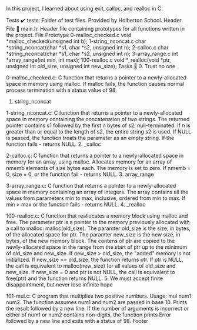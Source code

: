 In this project, I learned about using exit, calloc, and realloc in C.

Tests ✔️
tests: Folder of test files. Provided by Holberton School.
Header File 📁
main.h: Header file containing prototypes for all functions written in the project.
File	Prototype
0-malloc_checked.c	void *malloc_checked(unsigned int b);
1-string_nconcat.c	char *string_nconcat(char *s1, char *s2, unsigned int n);
2-calloc.c	char *string_nconcat(char *s1, char *s2, unsigned int n);
3-array_range.c	int *array_range(int min, int max);
100-realloc.c	void *_realloc(void *ptr, unsigned int old_size, unsigned int new_size);
Tasks 📃
0. Trust no one

0-malloc_checked.c: C function that returns a pointer to a newly-allocated space in memory using malloc.
If malloc fails, the function causes normal process termination with a status value of 98.
1. string_nconcat

1-string_nconcat.c: C function that returns a pointer to a newly-allocated space in memory containing the concatenation of two strings.
The returned pointer contains s1 followed by the first n bytes of s2, null-terminated.
If n is greater than or equal to the length of s2, the entire string s2 is used.
If NULL is passed, the function treats the parameter as an empty string.
If the function fails - returns NULL.
2. _calloc

2-calloc.c: C function that returns a pointer to a newly-allocated space in memory for an array, using malloc.
Allocates memory for an array of nmemb elements of size bytes each.
The memory is set to zero.
If nmemb = 0, size = 0, or the function fail - returns NULL.
3. array_range

3-array_range.c: C function that returns a pointer to a newly-allocated space in memory containing an array of integers.
The array contains all the values from parameters min to max, inclusive, ordered from min to max.
If min > max or the function fails - returns NULL.
4. _realloc

100-realloc.c: C function that reallocates a memory block using malloc and free.
The parameter ptr is a pointer to the memory previously allocated with a call to malloc: malloc(old_size).
The paramter old_size is the size, in bytes, of the allocated space for ptr.
The paramter new_size is the new size, in bytes, of the new memory block.
The contens of ptr are copied to the newly-allocated space in the range from the start of ptr up to the minimum of old_size and new_size.
If new_size > old_size, the "added" memory is not initialized.
If new_size == old_size, the function returns ptr.
If ptr is NULL, the call is equivalent to malloc(new_size) for all values of old_size and new_size.
If new_size = 0 and ptr is not NULL, the call is equivalent to free(ptr) and the function returns NULL.
5. We must accept finite disappointment, but never lose infinite hope

101-mul.c: C program that multiplies two positive numbers.
Usage: mul num1 num2.
The function assumes num1 and num2 are passed in base 10.
Prints the result followed by a new line.
If the number of arguments is incorrect or either of num1 or num2 contains non-digits, the function prints Error followed by a new line and exits with a status of 98.
Footer